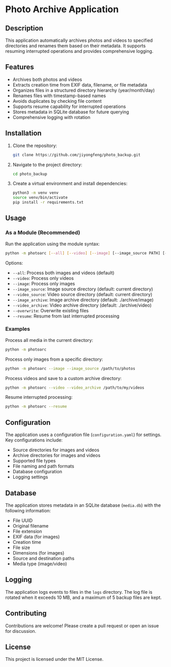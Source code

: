<!--
 * @Author       : JIYONGFENG jiyongfeng@163.com
 * @Date         : 2024-12-16 14:26:54
 * @LastEditors  : JIYONGFENG jiyongfeng@163.com
 * @LastEditTime : 2025-10-20 11:18:42
 * @Description  :
 * Copyright (c) 2024 by ZEZEDATA Technology CO, LTD, All Rights Reserved.
-->

# Photo Archive Application

## Description

This application automatically archives photos and videos to specified directories and renames them based on their metadata. It supports resuming interrupted operations and provides comprehensive logging.

## Features

- Archives both photos and videos
- Extracts creation time from EXIF data, filename, or file metadata
- Organizes files in a structured directory hierarchy (year/month/day)
- Renames files with timestamp-based names
- Avoids duplicates by checking file content
- Supports resume capability for interrupted operations
- Stores metadata in SQLite database for future querying
- Comprehensive logging with rotation

## Installation

1. Clone the repository:

   ```bash
   git clone https://github.com/jiyongfeng/photo_backup.git
   ```

2. Navigate to the project directory:

   ```bash
   cd photo_backup
   ```

3. Create a virtual environment and install dependencies:

   ```bash
   python3 -m venv venv
   source venv/bin/activate
   pip install -r requirements.txt
   ```

## Usage

### As a Module (Recommended)

Run the application using the module syntax:

```bash
python -m photoarc [--all] [--video] [--image] [--image_source PATH] [--video_source PATH] [--image_archive PATH] [--video_archive PATH] [--overwrite] [--resume]
```

Options:

- `--all`: Process both images and videos (default)
- `--video`: Process only videos
- `--image`: Process only images
- `--image_source`: Image source directory (default: current directory)
- `--video_source`: Video source directory (default: current directory)
- `--image_archive`: Image archive directory (default: ./archive/image)
- `--video_archive`: Video archive directory (default: ./archive/video)
- `--overwrite`: Overwrite existing files
- `--resume`: Resume from last interrupted processing

### Examples

Process all media in the current directory:

```bash
python -m photoarc
```

Process only images from a specific directory:

```bash
python -m photoarc --image --image_source /path/to/photos
```

Process videos and save to a custom archive directory:

```bash
python -m photoarc --video --video_archive /path/to/my/videos
```

Resume interrupted processing:

```bash
python -m photoarc --resume
```

## Configuration

The application uses a configuration file (`configuration.yaml`) for settings. Key configurations include:

- Source directories for images and videos
- Archive directories for images and videos
- Supported file types
- File naming and path formats
- Database configuration
- Logging settings

## Database

The application stores metadata in an SQLite database (`media.db`) with the following information:

- File UUID
- Original filename
- File extension
- EXIF data (for images)
- Creation time
- File size
- Dimensions (for images)
- Source and destination paths
- Media type (image/video)

## Logging

The application logs events to files in the `logs` directory. The log file is rotated when it exceeds 10 MB, and a maximum of 5 backup files are kept.

## Contributing

Contributions are welcome! Please create a pull request or open an issue for discussion.

## License

This project is licensed under the MIT License.
